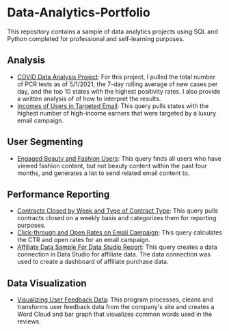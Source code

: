 # Data-Analytics-Portfolio
This repository contains a sample of data analytics projects using SQL and Python completed for professional and self-learning purposes.


## Analysis
* [COVID Data Analysis Project](https://github.com/steph1178/COVID19_testing_analytics/blob/main/Metrics%20Documentation.md): For this project, I pulled the total number of PCR tests as of 5/1/2021, the 7-day rolling average of new cases per day, and the top 10 states with the highest positivity rates. I also provide a written analysis of of how to interpret the results.
* [Incomes of Users in Targeted Email](https://github.com/steph1178/Data-Analytics-Portfolio/blob/master/incomes%20of%20users%20in%20targeted%20email): This query pulls states with the highest number of high-income earners that were targeted by a luxury email campaign.


## User Segmenting    
- [Engaged Beauty and Fashion Users](https://github.com/steph1178/Data-Analytics-Portfolio/blob/master/Segmented%20engaged%20beauty%20and%20fashion%20users): This query finds all users who have viewed fashion content, but not beauty content within the past four months, and generates a list to send related email content to.     
  

## Performance Reporting    
* [Contracts Closed by Week and Type of Contract Type](https://github.com/steph1178/Data-Analytics-Portfolio/blob/master/Contract%20Types%20Closed%20Over%20Time): This query pulls contracts closed on a weekly basis and categorizes them for reporting purposes.
* [Click-through and Open Rates on Email Campaign](https://github.com/steph1178/Data-Analytics-Portfolio/blob/master/Email%20Campaign%20CTR%20and%20Open%20Rates): This query calculates the CTR and open rates for an email campaign.   
* [Affiliate Data Sample For Data Studio Report](https://github.com/steph1178/Data-Analytics-Portfolio/blob/master/email%20shoppable%20links%20for%20Data%20Studio%20Dashboard): This query creates a data connection in Data Studio for affiliate data. The data connection was used to create a dashboard of affiliate purchase data.


## Data Visualization
* [Visualizing User Feedback Data](https://github.com/steph1178/Data-Analytics-Portfolio/blob/master/Visualizing%20User%20Feedback%20Data): This program processes, cleans and transforms user feedback data from the company's site and creates a Word Cloud and bar graph that visualizes common words used in the reviews.

